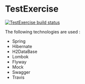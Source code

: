 # TestExercise


[![TestExercise build status](https://travis-ci.org/LayDan/TestExercise.svg?branch=master)](https://travis-ci.org/LayDan/TestExercise)

The following technologies are used :

* Spring
* Hibernate
* H2DataBase
* Lombok
* Flyway
* Mock
* Swagger
* Travis
